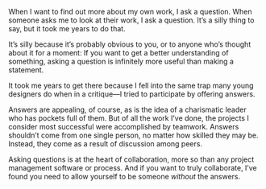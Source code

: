 

When I want to find out more about my own work, I ask a question. When someone asks me to look at their work,
I ask a question. It’s a silly thing to say, but it took me years to do that. 

It’s silly because it’s probably obvious to you, or to anyone who’s thought about it for a moment: If
you want to get a better understanding of something, asking a question is infinitely more useful than making a
statement. 

It took me years to get there because I fell into the same trap many young designers do when in a critique—I
tried to participate by offering answers. 

Answers are appealing, of course, as is the idea of a charismatic leader who has pockets full of them. But of
all the work I’ve done, the projects I consider most successful were accomplished by teamwork. Answers
shouldn’t come from one single person, no matter how skilled they may be. Instead, they come as a result of
discussion among peers. 

Asking questions is at the heart of collaboration, more so than any project management software or process.
And if you want to truly collaborate, I’ve found you need to allow yourself to be someone *without* the
answers. 
